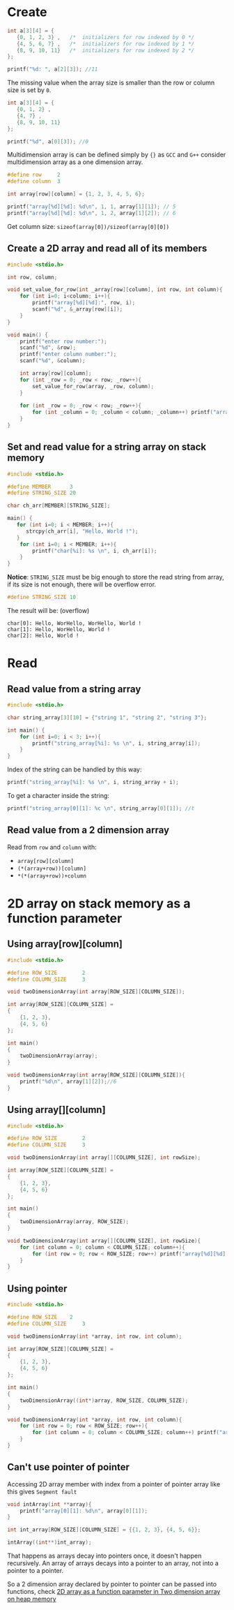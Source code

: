 # Create

```c
int a[3][4] = {  
   {0, 1, 2, 3} ,   /*  initializers for row indexed by 0 */
   {4, 5, 6, 7} ,   /*  initializers for row indexed by 1 */
   {8, 9, 10, 11}   /*  initializers for row indexed by 2 */
};

printf("%d: ", a[2][3]); //11
```
The missing value when the array size is smaller than the row or column size is set by ``0``.

```c
int a[3][4] = {  
   {0, 1, 2} ,
   {4, 7} ,
   {8, 9, 10, 11}
};

printf("%d", a[0][3]); //0
```

Multidimension array is can be defined simply by ``{}`` as ``GCC`` and ``G++`` consider multidimension array as a one dimension array.

```c
#define row 	2
#define column 	3

int array[row][column] = {1, 2, 3, 4, 5, 6};

printf("array[%d][%d]: %d\n", 1, 1, array[1][1]); // 5
printf("array[%d][%d]: %d\n", 1, 2, array[1][2]); // 6
```

Get column size: ``sizeof(array[0])/sizeof(array[0][0])``

## Create a 2D array and read all of its members

```c
#include <stdio.h>

int row, column;

void set_value_for_row(int _array[row][column], int row, int column){
	for (int i=0; i<column; i++){
		printf("array[%d][%d]:", row, i);
		scanf("%d", &_array[row][i]);
	}
}

void main() {
	printf("enter row number:");
	scanf("%d", &row);
	printf("enter column number:");
	scanf("%d", &column);

	int array[row][column];
	for (int _row = 0; _row < row; _row++){
		set_value_for_row(array, _row, column);
	}
	
	for (int _row = 0; _row < row; _row++){
		for (int _column = 0; _column < column; _column++) printf("array[%d][%d]: %d\n", _row, _column, array[_row][_column]);
	}
}
```

## Set and read value for a string array on stack memory

```c
#include <stdio.h>

#define MEMBER      3
#define STRING_SIZE 20

char ch_arr[MEMBER][STRING_SIZE];

main() {
   for (int i=0; i < MEMBER; i++){
      strcpy(ch_arr[i], "Hello, World !");
   }
	for (int i=0; i < MEMBER; i++){
		printf("char[%i]: %s \n", i, ch_arr[i]);
	}
}
```

**Notice**: ``STRING_SIZE`` must be big enough to store the read string from array, if its size is not enough, there will be overflow error.

```c
#define STRING_SIZE 10
```

The result will be: (overflow)

```
char[0]: Hello, WorHello, WorHello, World ! 
char[1]: Hello, WorHello, World ! 
char[2]: Hello, World ! 
```

# Read

## Read value from a string array

```c
#include <stdio.h>

char string_array[3][10] = {"string 1", "string 2", "string 3"};

int main() {
	for (int i=0; i < 3; i++){
		printf("string_array[%i]: %s \n", i, string_array[i]);
	}
}
```

Index of the string can be handled by this way:

```c
printf("string_array[%i]: %s \n", i, string_array + i);
```

To get a character inside the string: 

```c
printf("string_array[0][1]: %c \n", string_array[0][1]); //t
```

## Read value from a 2 dimension array

Read from ``row`` and ``column`` with:

* ``array[row][column]``
* ``(*(array+row))[column]``
* ``*(*(array+row))+column``

# 2D array on stack memory as a function parameter

## Using array[row][column]

```c
#include <stdio.h>

#define ROW_SIZE 		2
#define COLUMN_SIZE 	3

void twoDimensionArray(int array[ROW_SIZE][COLUMN_SIZE]);

int array[ROW_SIZE][COLUMN_SIZE] = 
{
	{1, 2, 3},
	{4, 5, 6}
};

int main()
{  
	twoDimensionArray(array);
}

void twoDimensionArray(int array[ROW_SIZE][COLUMN_SIZE]){
	printf("%d\n", array[1][2]);//6
}
```
## Using array[][column]

```c
#include <stdio.h>

#define ROW_SIZE 		2
#define COLUMN_SIZE 	3

void twoDimensionArray(int array[][COLUMN_SIZE], int rowSize);

int array[ROW_SIZE][COLUMN_SIZE] = 
{
	{1, 2, 3},
	{4, 5, 6}
};

int main()
{  
	twoDimensionArray(array, ROW_SIZE);
}

void twoDimensionArray(int array[][COLUMN_SIZE], int rowSize){
	for (int column = 0; column < COLUMN_SIZE; column++){
		for (int row = 0; row < ROW_SIZE; row++) printf("array[%d][%d]: %d\n", row, column, array[row][column]);
	}
}
```
## Using pointer

```c
#include <stdio.h>

#define ROW_SIZE 	2
#define COLUMN_SIZE 	3

void twoDimensionArray(int *array, int row, int column);

int array[ROW_SIZE][COLUMN_SIZE] = 
{
	{1, 2, 3},
	{4, 5, 6}
};

int main()
{  
	twoDimensionArray((int*)array, ROW_SIZE, COLUMN_SIZE);
}

void twoDimensionArray(int *array, int row, int column){
	for (int row = 0; row < ROW_SIZE; row++){
		for (int column = 0; column < COLUMN_SIZE; column++) printf("array[%d][%d]: %d\n", row, column, (array+row*COLUMN_SIZE)[column]);
	}
}
```
## Can't use pointer of pointer

Accessing 2D array member with index from a pointer of pointer array like this gives ``Segment fault``

```c
void intArray(int **array){
	printf("array[0][1]: %d\n", array[0][1]);
}

int int_array[ROW_SIZE][COLUMN_SIZE] = {{1, 2, 3}, {4, 5, 6}};

intArray((int**)int_array);
```

That happens as arrays decay into pointers once, it doesn't happen recursively. An array of arrays decays into a pointer to an array, not into a pointer to a pointer.

So a 2 dimension array declared by pointer to pointer can be passed into functions, check [2D array as a function parameter in Two dimension array on heap memory](https://github.com/TranPhucVinh/C/blob/master/Introduction/Data%20structure/Array/Two%20dimension%20array%20on%20heap%20memory.md#2d-array-as-a-function-parameter)
